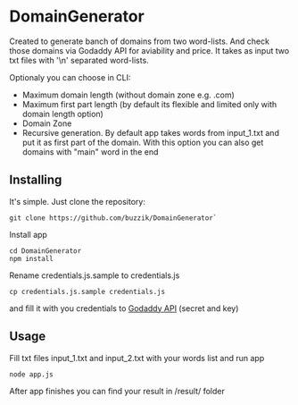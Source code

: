 # DomainGenerator
Created to generate banch of domains from two word-lists. And check those domains via Godaddy API for aviability and price.
It takes as input two txt files with '\n' separated word-lists.

Optionaly you can choose in CLI:
 - Maximum domain length (without domain zone e.g. .com)
 - Maximum first part length (by default its flexible and limited only with domain length option)
 - Domain Zone
 - Recursive generation. By default app takes words from input_1.txt and put it as first part of the domain. With this option you can also get domains with "main" word in the end


## Installing
It's simple. Just clone the repository:

```
git clone https://github.com/buzzik/DomainGenerator`
```
Install app
```
cd DomainGenerator
npm install
```
Rename credentials.js.sample to credentials.js 
```
cp credentials.js.sample credentials.js
```
and fill it with you credentials to [Godaddy API](https://developer.godaddy.com/keys) (secret and key)

## Usage
Fill txt files input_1.txt and input_2.txt with your words list and run app
```
node app.js
```
After app finishes you can find your result in /result/ folder
